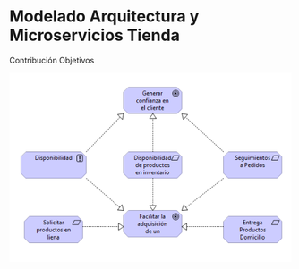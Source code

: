 # Modelado Arquitectura y Microservicios Tienda

Contribución Objetivos

![Contribución Objetivos](/Modelo%20Arquitectonico/1.%20Contribucion%20Objetivos.PNG) 

